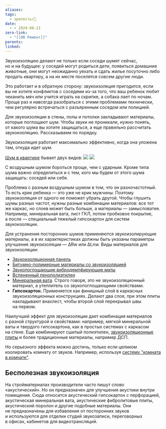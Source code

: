```yaml
---
aliases: 
tags:
  - зрелость/🌱
date:
  - - 2024-08-21
zero-link:
  - "[[00 Ремонт]]"
parents: 
linked:
---
```

Звукоизоляцию делают не только если соседи шумят сейчас, но и на будущее: у соседей могут родиться дети, появиться домашние животные, они могут неожиданно уехать и сдать жилье посуточно либо продать квартиру, а на их месте поселятся совсем другие люди.

Это работает и в обратную сторону: звукоизоляция пригодится, если вы не хотите конфликтов с соседями из-за того, что ваш ребенок любит чеканить мяч или учится играть на скрипке, а собака лает по ночам. Проще раз и навсегда разобраться с этими проблемами технически, чем регулярно встречаться с разъяренным соседом или полицией.

Для звукоизоляции в стены, полы и потолки закладывают материалы, которые поглощают шум. Чтобы звуки не проникали, нужно понять, от какого шума вы хотите защищаться, а еще правильно рассчитать звукоизоляцию. Рассказываем по порядку.

Звукоизоляция работает максимально эффективно, когда она уложена там, откуда идет шум.

[Шум в квартире](Шум%20в%20квартире.md) бывает двух видов:
![](Воздушный%20шум.md#^dc8bfd)
![](Структурный%20шум.md#^146c57)

С воздушным шумом бороться проще, чем с ударным. Кроме типа шума важно определиться и с тем, кого мы будем от этого шума защищать: соседей или себя.

Проблема с разным воздушным шумом в том, что он разночастотный. То есть крик ребенка — это уже не крик мужчины. Поэтому звукоизоляция от одного не поможет убрать другой. Чтобы глушить шумы разных частот, нужны разные комбинации материалов: все тот же каркас, но слоев может быть больше, а материалы — замысловатее. Например, минеральная вата, лист ГКЛ, потом пробковое покрытие, а после — специальный тяжелый гипсокартон для систем звукоизоляции.

Для устранения посторонних шумов применяются звукоизолирующие материалы, а в их характеристиках должны быть указаны параметры улучшения звукоизоляции — ΔRw или ΔLnw. Виды материалов для звукоизоляции:
- [Звукоизоляционная панель](Звукоизоляционная%20панель.md)
- [Битумно-полимерные материалы со звукоизоляцией](Битумно-полимерные%20материалы%20со%20звукоизоляцией.md)
- [Звукопоглощающие вибродемпфирующие маты](Звукопоглощающие%20вибродемпфирующие%20маты.md)
- [Вспененный пенополиэтилен](Вспененный%20пенополиэтилен.md)
- [Минеральная вата](Минеральная%20вата.md). Строго говоря, это не звукоизоляционный материал, а утеплитель со звукопоглощающими свойствами.
- **Гипсокартон.** Применяется как финишный слой в каркасных звукоизоляционных конструкциях. Делают два слоя, при этом плиты накладывают внахлест, чтобы второй слой перекрывал швы на первом.

Наилучший эффект для звукоизоляции дает комбинация материалов с разной структурой и свойствами: например, мягкой минеральной ваты и твердого гипсокартона, как в простых системах с каркасом на стене. Еще комбинируют сшитый полиэтилен, [звукоизоляционные плиты](Звукоизоляционная%20панель.md) и более традиционные материалы, например ДСП.

Но серьезного эффекта можно достичь, только если целиком изолировать комнату от звуков. Например, используя [систему "комната в комнате"](Система%20комната%20в%20комнате.md).
## Бесполезная звукоизоляция
На стройматериалах производители часто пишут слово «акустический». Но он предназначен для улучшения акустики внутри помещения. Сюда относится акустический гипсокартон с перфорацией, акустическая минеральная вата, акустические фибролитовые плиты, акустический поролон и другие подобные материалы. Они не предназначены для избавления от посторонних звуков и используются для отделки студий звукозаписи, переговорных в офисах, кабинетов для видеотрансляций.

